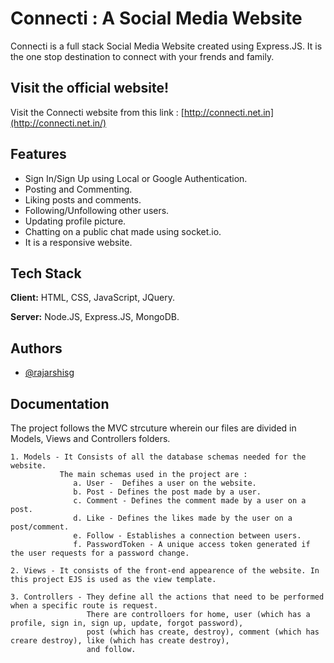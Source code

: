 # Connecti : A Social Media Website

Connecti is a full stack Social Media Website created using Express.JS. It is the one stop destination to connect with your frends and family. 


## Visit the official website!

Visit the Connecti website from this link : [http://connecti.net.in](http://connecti.net.in/)
## Features

- Sign In/Sign Up using Local or Google Authentication.
- Posting and Commenting.
- Liking posts and comments.
- Following/Unfollowing other users.
- Updating profile picture.
- Chatting on a public chat made using socket.io.
- It is a responsive website.

  
## Tech Stack

**Client:** HTML, CSS, JavaScript, JQuery. 

**Server:** Node.JS, Express.JS, MongoDB.

  
## Authors

- [@rajarshisg](https://github.com/rajarshisg)

  
## Documentation

The project follows the MVC strcuture wherein our files are divided in Models, Views and Controllers folders.

    1. Models - It Consists of all the database schemas needed for the website.
               The main schemas used in the project are : 
                  a. User -  Defihes a user on the website.
                  b. Post - Defines the post made by a user.
                  c. Comment - Defines the comment made by a user on a post.
                  d. Like - Defines the likes made by the user on a post/comment.
                  e. Follow - Establishes a connection between users.
                  f. PasswordToken - A unique access token generated if the user requests for a password change.
    
    2. Views - It consists of the front-end appearence of the website. In this project EJS is used as the view template.
    
    3. Controllers - They define all the actions that need to be performed when a specific route is request. 
                     There are controlloers for home, user (which has a profile, sign in, sign up, update, forgot password), 
                     post (which has create, destroy), comment (which has creare destroy), like (which has create destroy),
                     and follow.
    
    

  
